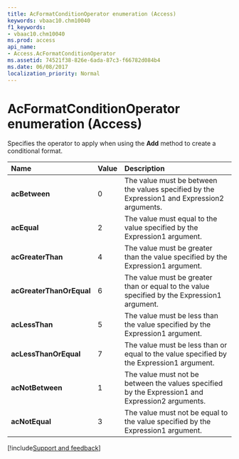 ```yaml
---
title: AcFormatConditionOperator enumeration (Access)
keywords: vbaac10.chm10040
f1_keywords:
- vbaac10.chm10040
ms.prod: access
api_name:
- Access.AcFormatConditionOperator
ms.assetid: 74521f38-826e-6ada-87c3-f66782d084b4
ms.date: 06/08/2017
localization_priority: Normal
---
```



# AcFormatConditionOperator enumeration (Access)

Specifies the operator to apply when using the  **Add** method to create a conditional format.



|Name|Value|Description|
|:-----|:-----|:-----|
|**acBetween**|0|The value must be between the values specified by the Expression1 and Expression2 arguments. |
|**acEqual**|2|The value must equal to the value specified by the Expression1 argument.|
|**acGreaterThan**|4|The value must be greater than the value specified by the Expression1 argument.|
|**acGreaterThanOrEqual**|6|The value must be greater than or equal to the value specified by the Expression1 argument.|
|**acLessThan**|5|The value must be less than the value specified by the Expression1 argument.|
|**acLessThanOrEqual**|7|The value must be less than or equal to the value specified by the Expression1 argument.|
|**acNotBetween**|1|The value must not be between the values specified by the Expression1 and Expression2 arguments. |
|**acNotEqual**|3|The value must not be equal to the value specified by the Expression1 argument.|

[!include[Support and feedback](~/includes/feedback-boilerplate.md)]